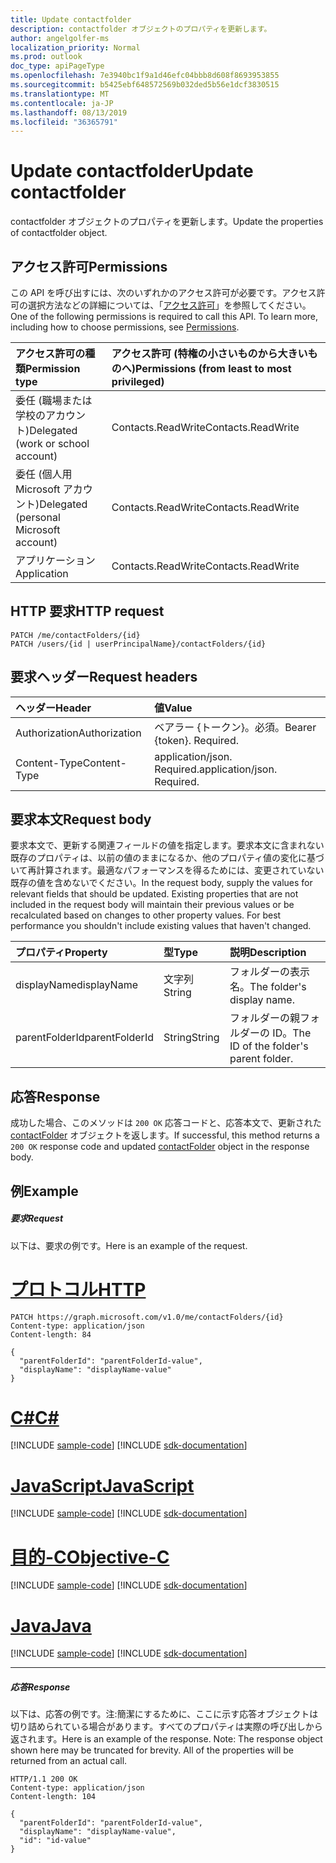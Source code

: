 ```yaml
---
title: Update contactfolder
description: contactfolder オブジェクトのプロパティを更新します。
author: angelgolfer-ms
localization_priority: Normal
ms.prod: outlook
doc_type: apiPageType
ms.openlocfilehash: 7e3940bc1f9a1d46efc04bbb8d608f8693953855
ms.sourcegitcommit: b5425ebf648572569b032ded5b56e1dcf3830515
ms.translationtype: MT
ms.contentlocale: ja-JP
ms.lasthandoff: 08/13/2019
ms.locfileid: "36365791"
---
```

# <a name="update-contactfolder"></a><span data-ttu-id="247d6-103">Update contactfolder</span><span class="sxs-lookup"><span data-stu-id="247d6-103">Update contactfolder</span></span>

<span data-ttu-id="247d6-104">contactfolder オブジェクトのプロパティを更新します。</span><span class="sxs-lookup"><span data-stu-id="247d6-104">Update the properties of contactfolder object.</span></span>
## <a name="permissions"></a><span data-ttu-id="247d6-105">アクセス許可</span><span class="sxs-lookup"><span data-stu-id="247d6-105">Permissions</span></span>
<span data-ttu-id="247d6-p101">この API を呼び出すには、次のいずれかのアクセス許可が必要です。アクセス許可の選択方法などの詳細については、「[アクセス許可](/graph/permissions-reference)」を参照してください。</span><span class="sxs-lookup"><span data-stu-id="247d6-p101">One of the following permissions is required to call this API. To learn more, including how to choose permissions, see [Permissions](/graph/permissions-reference).</span></span>

|<span data-ttu-id="247d6-108">アクセス許可の種類</span><span class="sxs-lookup"><span data-stu-id="247d6-108">Permission type</span></span>      | <span data-ttu-id="247d6-109">アクセス許可 (特権の小さいものから大きいものへ)</span><span class="sxs-lookup"><span data-stu-id="247d6-109">Permissions (from least to most privileged)</span></span>              |
|:--------------------|:---------------------------------------------------------|
|<span data-ttu-id="247d6-110">委任 (職場または学校のアカウント)</span><span class="sxs-lookup"><span data-stu-id="247d6-110">Delegated (work or school account)</span></span> | <span data-ttu-id="247d6-111">Contacts.ReadWrite</span><span class="sxs-lookup"><span data-stu-id="247d6-111">Contacts.ReadWrite</span></span>    |
|<span data-ttu-id="247d6-112">委任 (個人用 Microsoft アカウント)</span><span class="sxs-lookup"><span data-stu-id="247d6-112">Delegated (personal Microsoft account)</span></span> | <span data-ttu-id="247d6-113">Contacts.ReadWrite</span><span class="sxs-lookup"><span data-stu-id="247d6-113">Contacts.ReadWrite</span></span>    |
|<span data-ttu-id="247d6-114">アプリケーション</span><span class="sxs-lookup"><span data-stu-id="247d6-114">Application</span></span> | <span data-ttu-id="247d6-115">Contacts.ReadWrite</span><span class="sxs-lookup"><span data-stu-id="247d6-115">Contacts.ReadWrite</span></span> |

## <a name="http-request"></a><span data-ttu-id="247d6-116">HTTP 要求</span><span class="sxs-lookup"><span data-stu-id="247d6-116">HTTP request</span></span>
<!-- { "blockType": "ignored" } -->
```http
PATCH /me/contactFolders/{id}
PATCH /users/{id | userPrincipalName}/contactFolders/{id}
```
## <a name="request-headers"></a><span data-ttu-id="247d6-117">要求ヘッダー</span><span class="sxs-lookup"><span data-stu-id="247d6-117">Request headers</span></span>
| <span data-ttu-id="247d6-118">ヘッダー</span><span class="sxs-lookup"><span data-stu-id="247d6-118">Header</span></span>       | <span data-ttu-id="247d6-119">値</span><span class="sxs-lookup"><span data-stu-id="247d6-119">Value</span></span> |
|:---------------|:--------|
| <span data-ttu-id="247d6-120">Authorization</span><span class="sxs-lookup"><span data-stu-id="247d6-120">Authorization</span></span>  | <span data-ttu-id="247d6-p102">ベアラー {トークン}。必須。</span><span class="sxs-lookup"><span data-stu-id="247d6-p102">Bearer {token}. Required.</span></span>  |
| <span data-ttu-id="247d6-123">Content-Type</span><span class="sxs-lookup"><span data-stu-id="247d6-123">Content-Type</span></span>  | <span data-ttu-id="247d6-p103">application/json. Required.</span><span class="sxs-lookup"><span data-stu-id="247d6-p103">application/json. Required.</span></span>  |

## <a name="request-body"></a><span data-ttu-id="247d6-126">要求本文</span><span class="sxs-lookup"><span data-stu-id="247d6-126">Request body</span></span>
<span data-ttu-id="247d6-p104">要求本文で、更新する関連フィールドの値を指定します。要求本文に含まれない既存のプロパティは、以前の値のままになるか、他のプロパティ値の変化に基づいて再計算されます。最適なパフォーマンスを得るためには、変更されていない既存の値を含めないでください。</span><span class="sxs-lookup"><span data-stu-id="247d6-p104">In the request body, supply the values for relevant fields that should be updated. Existing properties that are not included in the request body will maintain their previous values or be recalculated based on changes to other property values. For best performance you shouldn't include existing values that haven't changed.</span></span>

| <span data-ttu-id="247d6-130">プロパティ</span><span class="sxs-lookup"><span data-stu-id="247d6-130">Property</span></span>     | <span data-ttu-id="247d6-131">型</span><span class="sxs-lookup"><span data-stu-id="247d6-131">Type</span></span>   |<span data-ttu-id="247d6-132">説明</span><span class="sxs-lookup"><span data-stu-id="247d6-132">Description</span></span>|
|:---------------|:--------|:----------|
|<span data-ttu-id="247d6-133">displayName</span><span class="sxs-lookup"><span data-stu-id="247d6-133">displayName</span></span>|<span data-ttu-id="247d6-134">文字列</span><span class="sxs-lookup"><span data-stu-id="247d6-134">String</span></span>|<span data-ttu-id="247d6-135">フォルダーの表示名。</span><span class="sxs-lookup"><span data-stu-id="247d6-135">The folder's display name.</span></span>|
|<span data-ttu-id="247d6-136">parentFolderId</span><span class="sxs-lookup"><span data-stu-id="247d6-136">parentFolderId</span></span>|<span data-ttu-id="247d6-137">String</span><span class="sxs-lookup"><span data-stu-id="247d6-137">String</span></span>|<span data-ttu-id="247d6-138">フォルダーの親フォルダーの ID。</span><span class="sxs-lookup"><span data-stu-id="247d6-138">The ID of the folder's parent folder.</span></span>|

## <a name="response"></a><span data-ttu-id="247d6-139">応答</span><span class="sxs-lookup"><span data-stu-id="247d6-139">Response</span></span>

<span data-ttu-id="247d6-140">成功した場合、このメソッドは `200 OK` 応答コードと、応答本文で、更新された [contactFolder](../resources/contactfolder.md) オブジェクトを返します。</span><span class="sxs-lookup"><span data-stu-id="247d6-140">If successful, this method returns a `200 OK` response code and updated [contactFolder](../resources/contactfolder.md) object in the response body.</span></span>
## <a name="example"></a><span data-ttu-id="247d6-141">例</span><span class="sxs-lookup"><span data-stu-id="247d6-141">Example</span></span>
##### <a name="request"></a><span data-ttu-id="247d6-142">要求</span><span class="sxs-lookup"><span data-stu-id="247d6-142">Request</span></span>
<span data-ttu-id="247d6-143">以下は、要求の例です。</span><span class="sxs-lookup"><span data-stu-id="247d6-143">Here is an example of the request.</span></span>

# <a name="httptabhttp"></a>[<span data-ttu-id="247d6-144">プロトコル</span><span class="sxs-lookup"><span data-stu-id="247d6-144">HTTP</span></span>](#tab/http)
<!-- {
  "blockType": "request",
  "name": "update_contactfolder"
}-->
```http
PATCH https://graph.microsoft.com/v1.0/me/contactFolders/{id}
Content-type: application/json
Content-length: 84

{
  "parentFolderId": "parentFolderId-value",
  "displayName": "displayName-value"
}
```
# <a name="ctabcsharp"></a>[<span data-ttu-id="247d6-145">C#</span><span class="sxs-lookup"><span data-stu-id="247d6-145">C#</span></span>](#tab/csharp)
[!INCLUDE [sample-code](../includes/snippets/csharp/update-contactfolder-csharp-snippets.md)]
[!INCLUDE [sdk-documentation](../includes/snippets/snippets-sdk-documentation-link.md)]

# <a name="javascripttabjavascript"></a>[<span data-ttu-id="247d6-146">JavaScript</span><span class="sxs-lookup"><span data-stu-id="247d6-146">JavaScript</span></span>](#tab/javascript)
[!INCLUDE [sample-code](../includes/snippets/javascript/update-contactfolder-javascript-snippets.md)]
[!INCLUDE [sdk-documentation](../includes/snippets/snippets-sdk-documentation-link.md)]

# <a name="objective-ctabobjc"></a>[<span data-ttu-id="247d6-147">目的-C</span><span class="sxs-lookup"><span data-stu-id="247d6-147">Objective-C</span></span>](#tab/objc)
[!INCLUDE [sample-code](../includes/snippets/objc/update-contactfolder-objc-snippets.md)]
[!INCLUDE [sdk-documentation](../includes/snippets/snippets-sdk-documentation-link.md)]

# <a name="javatabjava"></a>[<span data-ttu-id="247d6-148">Java</span><span class="sxs-lookup"><span data-stu-id="247d6-148">Java</span></span>](#tab/java)
[!INCLUDE [sample-code](../includes/snippets/java/update-contactfolder-java-snippets.md)]
[!INCLUDE [sdk-documentation](../includes/snippets/snippets-sdk-documentation-link.md)]

---

##### <a name="response"></a><span data-ttu-id="247d6-149">応答</span><span class="sxs-lookup"><span data-stu-id="247d6-149">Response</span></span>
<span data-ttu-id="247d6-p105">以下は、応答の例です。注:簡潔にするために、ここに示す応答オブジェクトは切り詰められている場合があります。すべてのプロパティは実際の呼び出しから返されます。</span><span class="sxs-lookup"><span data-stu-id="247d6-p105">Here is an example of the response. Note: The response object shown here may be truncated for brevity. All of the properties will be returned from an actual call.</span></span>
<!-- {
  "blockType": "response",
  "truncated": true,
  "@odata.type": "microsoft.graph.contactFolder"
} -->
```http
HTTP/1.1 200 OK
Content-type: application/json
Content-length: 104

{
  "parentFolderId": "parentFolderId-value",
  "displayName": "displayName-value",
  "id": "id-value"
}
```

<!-- uuid: 8fcb5dbc-d5aa-4681-8e31-b001d5168d79
2015-10-25 14:57:30 UTC -->
<!-- {
  "type": "#page.annotation",
  "description": "Update contactfolder",
  "keywords": "",
  "section": "documentation",
  "tocPath": "",
  "suppressions": [
  ]
}-->
